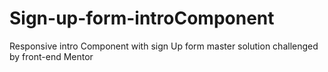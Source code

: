 # Sign-up-form-introComponent
Responsive intro Component with sign Up form master solution challenged by front-end Mentor
